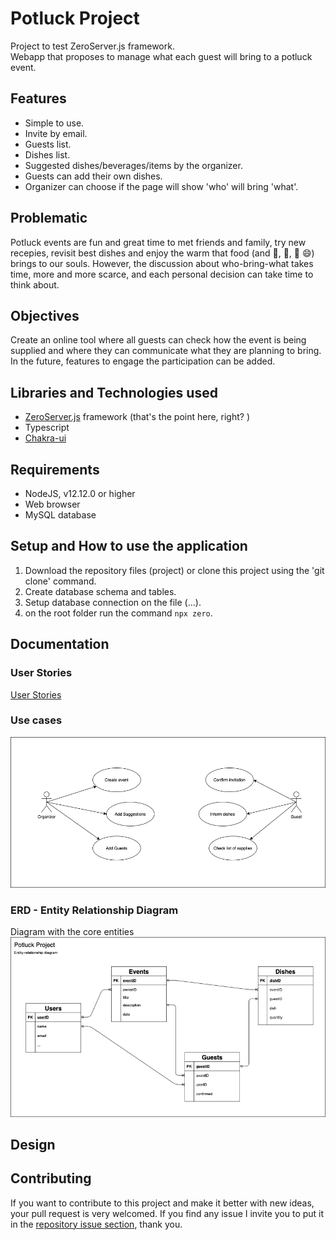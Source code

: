 # Potluck Project
Project to test ZeroServer.js framework.
<br>
Webapp that proposes to manage what each guest will bring to a potluck event.

## Features
* Simple to use.
* Invite by email.
* Guests list.
* Dishes list.
* Suggested dishes/beverages/items by the organizer.
* Guests can add their own dishes.
* Organizer can choose if the page will show 'who' will bring 'what'.

## Problematic
Potluck events are fun and great time to met friends and family, try new recepies, revisit best dishes and enjoy the warm that food (and 🍷, 🍻, 🥂 😄) brings to our souls. However, the discussion about who-bring-what takes time, more and more scarce, and each personal decision can take time to think about.

## Objectives
Create an online tool where all guests can check how the event is being supplied and where they can communicate what they are planning to bring.<br>
In the future, features to engage the participation can be added.

## Libraries and Technologies used
* [ZeroServer.js](https://zeroserver.io/#getting-started) framework (that's the point here, right? )
* Typescript
* [Chakra-ui](https://chakra-ui.com/)

## Requirements
* NodeJS, v12.12.0 or higher
* Web browser
* MySQL database

## Setup and How to use the application
1. Download the repository files (project) or clone this project using the 'git clone' command.
2. Create database schema and tables.
3. Setup database connection on the file (...).
4. on the root folder run the command `npx zero`.

## Documentation
### User Stories
[User Stories](https://docs.google.com/spreadsheets/d/e/2PACX-1vS3Liskuh8YOTSceREcBnoQsFvxEdR5JaUqq38aezApcaRxPJ_9Ml4rz5TYpOS_-T41Gp0tn1aHn6OR/pubhtml?gid=0&single=true)

### Use cases
![Use Cases](documentation/useCases.png)

### ERD - Entity Relationship Diagram
Diagram with the core entities<br>
![ERD - Entity Relationship Diagram](documentation/ER_diagram_initial.png)

## Design

## Contributing
If you want to contribute to this project and make it better with new ideas, your pull request is very welcomed. 
If you find any issue I invite you to put it in the [repository issue section](https://github.com/akctba/potluck/issues), thank you.
